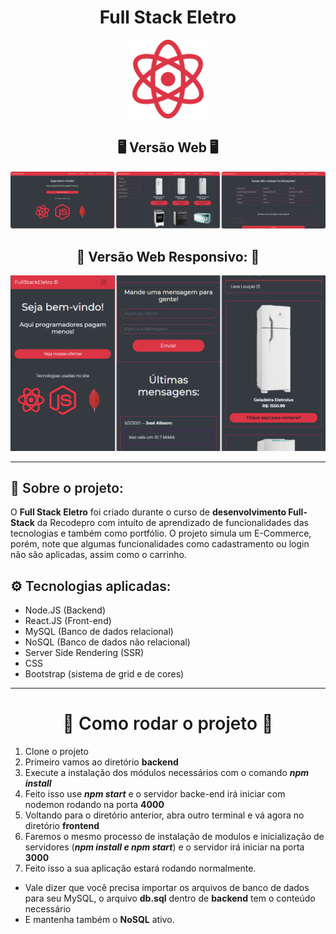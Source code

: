 <h1 align='center'> Full Stack Eletro </h1>
<p align="center"> 
<img src="./frontend/src/components/homepage/img/atom.png" width="25%"/>
</p>
<h2 align="center">🖥️ Versão Web 🖥️</h2>
<p align="center">
<img src="./frontend/readmeimg/web.png"/>
</p>
<h2 align="center">📱 Versão Web Responsivo: 📱</h2>
<p align="center">
<img src="./frontend/readmeimg/web2.png"/>
</p>
<hr/>
<h2 style="font-weight: 600">📜 Sobre o projeto:</h2>
<p>O <b>Full Stack Eletro</b> foi criado durante o curso de <b>desenvolvimento Full-Stack</b> da Recodepro com intuíto de aprendizado de funcionalidades das tecnologias e também como portfólio.
O projeto simula um E-Commerce, porém, note que algumas funcionalidades como cadastramento ou login não são aplicadas, assim como o carrinho.
</p>
<h2 style="font-weight: 600">⚙️ Tecnologias aplicadas:</h2> 
<ul>
<li>Node.JS (Backend)</li>
<li>React.JS (Front-end)</li>
<li>MySQL (Banco de dados relacional)</li>
<li>NoSQL (Banco de dados não relacional)</li>
<li>Server Side Rendering (SSR)</li>
<li>CSS</li>
<li>Bootstrap (sistema de grid e de cores)</li>
</ul>
<hr>
<h1 style="font-weight: 600" align="center">🚀 Como rodar o projeto 🚀</h1>

1. Clone o projeto
2. Primeiro vamos ao diretório **backend**
3. Execute a instalação dos módulos necessários com o comando ***npm install***
4. Feito isso use ***npm start*** e o servidor backe-end irá iniciar com nodemon rodando na porta **4000**
5. Voltando para o diretório anterior, abra outro terminal e vá agora no diretório **frontend**
6. Faremos o mesmo processo de instalação de modulos e inicialização de servidores (***npm install e npm start***) e o servidor irá iniciar na porta **3000**
7. Feito isso a sua aplicação estará rodando normalmente.

- Vale dizer que você precisa importar os arquivos de banco de dados para seu MySQL, o arquivo **db.sql** dentro de **backend** tem o conteúdo necessário
- E mantenha também o **NoSQL** ativo.

